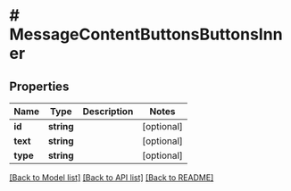 # # MessageContentButtonsButtonsInner

## Properties

Name | Type | Description | Notes
------------ | ------------- | ------------- | -------------
**id** | **string** |  | [optional]
**text** | **string** |  | [optional]
**type** | **string** |  | [optional]

[[Back to Model list]](../../README.md#models) [[Back to API list]](../../README.md#endpoints) [[Back to README]](../../README.md)
